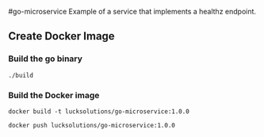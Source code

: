 #go-microservice
Example of a service that implements a healthz endpoint.

## Create Docker Image
### Build the go binary
`./build`

### Build the Docker image
`docker build -t lucksolutions/go-microservice:1.0.0`

`docker push lucksolutions/go-microservice:1.0.0`